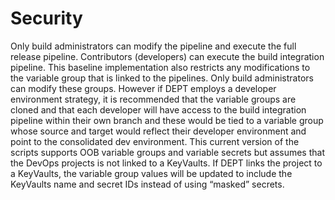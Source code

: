 # Security

Only build administrators can modify the pipeline and execute the full release pipeline. Contributors (developers) can execute the build integration pipeline. This baseline implementation also restricts any modifications to the variable group that is linked to the pipelines. Only build administrators can modify these groups. However if DEPT employs a developer environment strategy, it is recommended that the variable groups are cloned and that each developer will have access to the build integration pipeline within their own branch and these would be tied to a variable group whose source and target would reflect their developer environment and point to the consolidated dev environment.
This current version of the scripts supports OOB variable groups and variable secrets but assumes that the DevOps projects is not linked to a KeyVaults. If DEPT links the project to a KeyVaults, the variable group values will be updated to include the KeyVaults name and secret IDs instead of using “masked” secrets.
